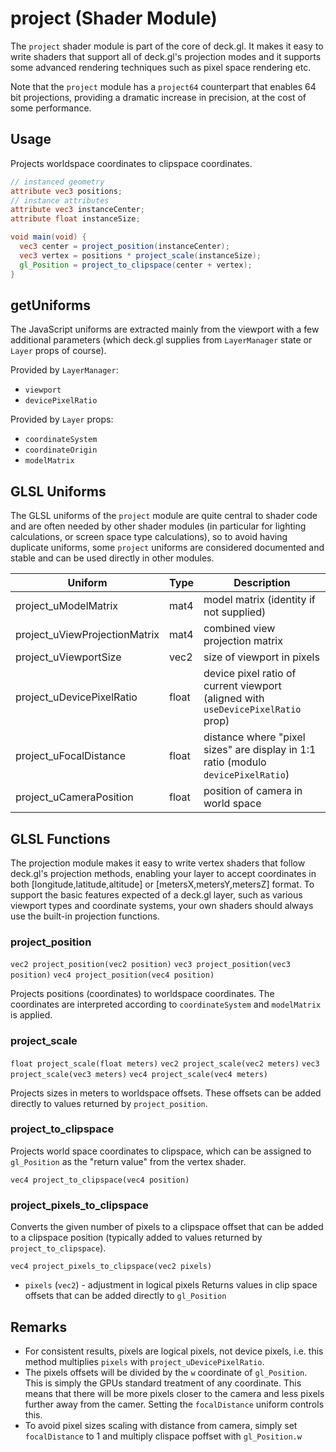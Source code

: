 # project (Shader Module)

The `project` shader module is part of the core of deck.gl. It makes it easy to write shaders that support all of deck.gl's projection modes and it supports some advanced rendering techniques such as pixel space rendering etc.

Note that the `project` module has a `project64` counterpart that enables 64 bit projections, providing a dramatic increase in precision, at the cost of some performance.


## Usage

Projects worldspace coordinates to clipspace coordinates.

```glsl
// instanced geometry
attribute vec3 positions;
// instance attributes
attribute vec3 instanceCenter;
attribute float instanceSize;

void main(void) {
  vec3 center = project_position(instanceCenter);
  vec3 vertex = positions * project_scale(instanceSize);
  gl_Position = project_to_clipspace(center + vertex);
}
```

## getUniforms

The JavaScript uniforms are extracted mainly from the viewport with a few additional parameters (which deck.gl supplies from `LayerManager` state or `Layer` props of course).

Provided by `LayerManager`:
* `viewport`
* `devicePixelRatio`

Provided by `Layer` props:
* `coordinateSystem`
* `coordinateOrigin`
* `modelMatrix`


## GLSL Uniforms

The GLSL uniforms of the `project` module are quite central to shader code and are often needed by other shader modules (in particular for lighting calculations, or screen space type calculations), so to avoid having duplicate uniforms, some `project` uniforms are considered documented and stable and can be used directly in other modules.

| Uniform | Type | Description |
| --- | --- | --- |
| project_uModelMatrix | mat4 | model matrix (identity if not supplied) |
| project_uViewProjectionMatrix | mat4 | combined view projection matrix |
| project_uViewportSize | vec2 | size of viewport in pixels |
| project_uDevicePixelRatio | float | device pixel ratio of current viewport (aligned with `useDevicePixelRatio` prop) |
| project_uFocalDistance | float | distance where "pixel sizes" are display in 1:1 ratio (modulo `devicePixelRatio`) |
| project_uCameraPosition | float | position of camera in world space |


## GLSL Functions

The projection module makes it easy to write vertex shaders that follow deck.gl's projection methods, enabling your layer to accept coordinates in both [longitude,latitude,altitude] or [metersX,metersY,metersZ] format. To support the basic features expected of a deck.gl layer, such as various viewport types and coordinate systems, your own shaders should always use the built-in projection functions.

### project_position

`vec2 project_position(vec2 position)`
`vec3 project_position(vec3 position)`
`vec4 project_position(vec4 position)`

Projects positions (coordinates) to worldspace coordinates. The coordinates are interpreted according to `coordinateSystem` and `modelMatrix` is applied.


### project_scale

`float project_scale(float meters)`
`vec2 project_scale(vec2 meters)`
`vec3 project_scale(vec3 meters)`
`vec4 project_scale(vec4 meters)`

Projects sizes in meters to worldspace offsets. These offsets can be added directly to values returned by `project_position`.


### project_to_clipspace

Projects world space coordinates to clipspace, which can be assigned to `gl_Position` as the "return value" from the vertex shader.

`vec4 project_to_clipspace(vec4 position)`


### project_pixels_to_clipspace

Converts the given number of pixels to a clipspace offset that can be added to a clipspace position (typically added to values returned by `project_to_clipspace`).

`vec4 project_pixels_to_clipspace(vec2 pixels)`

* `pixels` (`vec2`) - adjustment in logical pixels
Returns values in clip space offsets that can be added directly to `gl_Position`


## Remarks

* For consistent results, pixels are logical pixels, not device pixels, i.e. this method multiplies `pixels` with `project_uDevicePixelRatio`.
* The pixels offsets will be divided by the `w` coordinate of `gl_Position`. This is simply the GPUs standard treatment of any coordinate. This means that there will be more pixels closer to the camera and less pixels further away from the camer. Setting the `focalDistance` uniform controls this.
* To avoid pixel sizes scaling with distance from camera, simply set `focalDistance` to 1 and multiply clispace poffset with `gl_Position.w`